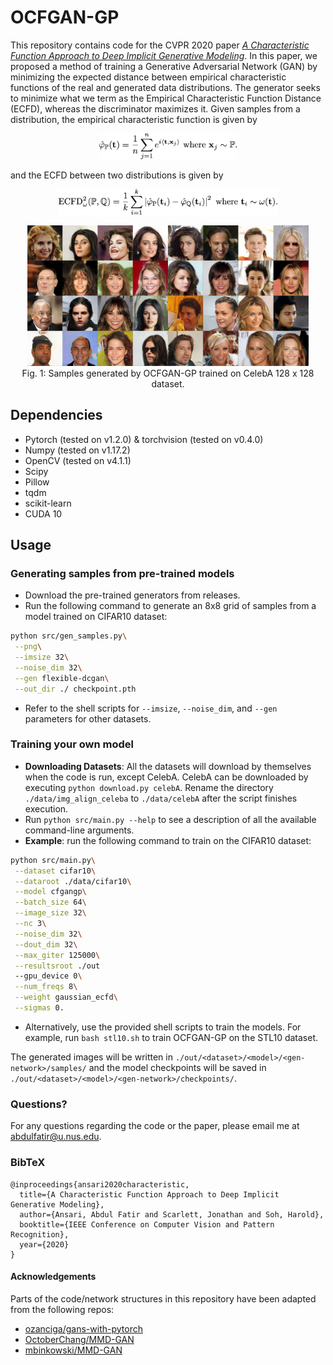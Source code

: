 # OCFGAN-GP

This repository contains code for the CVPR 2020 paper *[A Characteristic Function Approach to Deep Implicit Generative Modeling](https://arxiv.org/abs/1909.07425)*. In this paper, we proposed a method of training a Generative Adversarial Network (GAN) by minimizing the expected distance between empirical characteristic functions of the real and generated data distributions. The generator seeks to minimize what we term as the Empirical Characteristic Function Distance (ECFD), whereas the discriminator maximizes it. Given samples from a distribution, the empirical characteristic function is given by
<p align="center">
  <img src="./imgs/ecf.png" width="220">
</p>
and the ECFD between two distributions is given by
<p align="center">
  <img src="./imgs/ecfd.png" width="350">
</p>

<p align="center">
  <img src="./imgs/celeb4x8.png" width="450">
  <br/>
  <span>Fig. 1: Samples generated by OCFGAN-GP trained on CelebA 128 x 128 dataset.</span>
</p>

## Dependencies

* Pytorch (tested on v1.2.0) & torchvision (tested on v0.4.0)
* Numpy (tested on v1.17.2)
* OpenCV (tested on v4.1.1)
* Scipy
* Pillow
* tqdm
* scikit-learn
* CUDA 10

## Usage

### Generating samples from pre-trained models

* Download the pre-trained generators from releases.
* Run the following command to generate an 8x8 grid of samples from a model trained on CIFAR10 dataset:
```bash
python src/gen_samples.py\
 --png\
 --imsize 32\
 --noise_dim 32\
 --gen flexible-dcgan\
 --out_dir ./ checkpoint.pth
```
* Refer to the shell scripts for `--imsize`, `--noise_dim`, and `--gen` parameters for other datasets.

### Training your own model

* **Downloading Datasets**: All the datasets will download by themselves when the code is run, except CelebA. CelebA can be downloaded by executing `python download.py celebA`. Rename the directory `./data/img_align_celeba` to `./data/celebA` after the script finishes execution.
* Run `python src/main.py --help` to see a description of all the available command-line arguments.
* **Example**: run the following command to train on the CIFAR10 dataset:
```bash
python src/main.py\
 --dataset cifar10\
 --dataroot ./data/cifar10\
 --model cfgangp\
 --batch_size 64\
 --image_size 32\
 --nc 3\
 --noise_dim 32\
 --dout_dim 32\
 --max_giter 125000\
 --resultsroot ./out
 --gpu_device 0\
 --num_freqs 8\
 --weight gaussian_ecfd\
 --sigmas 0.
```
* Alternatively, use the provided shell scripts to train the models. For example, run `bash stl10.sh` to train OCFGAN-GP on the STL10 dataset.

The generated images will be written in `./out/<dataset>/<model>/<gen-network>/samples/` and the model checkpoints will be saved in `./out/<dataset>/<model>/<gen-network>/checkpoints/`.

### Questions?
For any questions regarding the code or the paper, please email me at [abdulfatir@u.nus.edu](mailto:abdulfatir@u.nus.edu).

### BibTeX

```
@inproceedings{ansari2020characteristic,
  title={A Characteristic Function Approach to Deep Implicit Generative Modeling},
  author={Ansari, Abdul Fatir and Scarlett, Jonathan and Soh, Harold},
  booktitle={IEEE Conference on Computer Vision and Pattern Recognition},
  year={2020}
}
```

#### Acknowledgements
Parts of the code/network structures in this repository have been adapted from the following repos:

* [ozanciga/gans-with-pytorch](https://github.com/ozanciga/gans-with-pytorch)
* [OctoberChang/MMD-GAN](https://github.com/OctoberChang/MMD-GAN)
* [mbinkowski/MMD-GAN](https://github.com/mbinkowski/MMD-GAN)